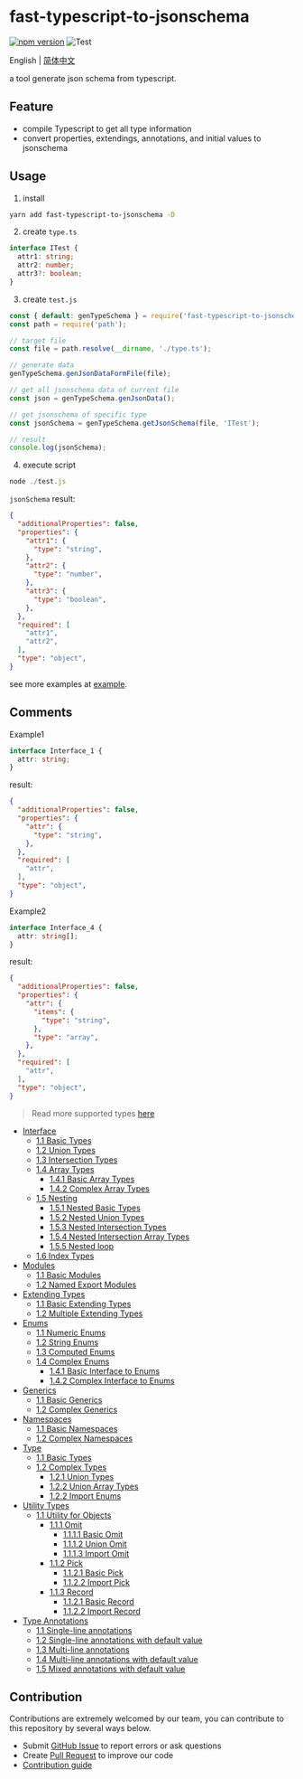 # fast-typescript-to-jsonschema

[![npm version](https://img.shields.io/npm/v/fast-typescript-to-jsonschema.svg)](https://www.npmjs.com/package/fast-typescript-to-jsonschema) 
![Test](https://github.com/yunke-yunfly/fast-typescript-to-jsonschema/workflows/Test/badge.svg)

English | [简体中文](./README.md)

a tool generate json schema from typescript.

## Feature

- compile Typescript to get all type information
- convert properties, extendings, annotations, and initial values to jsonschema

## Usage

1. install

```bash
yarn add fast-typescript-to-jsonschema -D
```

2. create `type.ts`

```ts
interface ITest {
  attr1: string;
  attr2: number;
  attr3?: boolean;
}
```

3. create `test.js`

```js
const { default: genTypeSchema } = require('fast-typescript-to-jsonschema');
const path = require('path');

// target file
const file = path.resolve(__dirname, './type.ts');

// generate data
genTypeSchema.genJsonDataFormFile(file);

// get all jsonschema data of current file
const json = genTypeSchema.genJsonData();

// get jsonschema of specific type
const jsonSchema = genTypeSchema.getJsonSchema(file, 'ITest');

// result
console.log(jsonSchema); 
```

4. execute script

```js
node ./test.js
```

`jsonSchema` result:

```json
{
  "additionalProperties": false,
  "properties": {
    "attr1": {
      "type": "string",
    },
    "attr2": {
      "type": "number",
    },
    "attr3": {
      "type": "boolean",
    },
  },
  "required": [
    "attr1",
    "attr2",
  ],
  "type": "object",
}
```

see more examples at [example](https://github.com/yunke-yunfly/fast-typescript-to-jsonschema/tree/master/example).

## Comments

Example1

```ts
interface Interface_1 {
  attr: string;
}
```

result:

```json
{
  "additionalProperties": false,
  "properties": {
    "attr": {
      "type": "string",
    },
  },
  "required": [
    "attr",
  ],
  "type": "object",
}
```

Example2

```ts
interface Interface_4 {
  attr: string[];
}
```

result:

```json
{
  "additionalProperties": false,
  "properties": {
    "attr": {
      "items": {
        "type": "string",
      },
      "type": "array",
    },
  },
  "required": [
    "attr",
  ],
  "type": "object",
}
```

> Read more supported types [here](docs/index.en-US.md)

- [Interface](docs/interface.en-US.md)
  - [1.1 Basic Types](docs/interface.en-US.md#11-basic-types)
  - [1.2 Union Types](docs/interface.en-US.md#12-union-types)
  - [1.3 Intersection Types](docs/interface.en-US.md#13-intersection-types)
  - [1.4 Array Types](docs/interface.en-US.md#14-array-types)
    - [1.4.1 Basic Array Types](docs/interface.en-US.md#141-basic-array-types)
    - [1.4.2 Complex Array Types](docs/interface.en-US.md#142-complex-array-types)
  - [1.5 Nesting](docs/interface.en-US.md#15-nesting)
    - [1.5.1 Nested Basic Types](docs/interface.en-US.md#151-nested-basic-types)
    - [1.5.2 Nested Union Types](docs/interface.en-US.md#152-nested-union-types)
    - [1.5.3 Nested Intersection Types](docs/interface.en-US.md#153-nested-intersection-types)
    - [1.5.4 Nested Intersection Array Types](docs/interface.en-US.md#154-nested-intersection-array-types)
    - [1.5.5 Nested loop](docs/interface.en-US.md#155-nested-loop)
  - [1.6 Index Types](docs/interface.en-US.md#16-index-types)
- [Modules](docs/module.en-US.md#modules)
  - [1.1 Basic Modules](docs/module.en-US.md#11-basic-modules)
  - [1.2 Named Export Modules](docs/module.en-US.md#12-named-export-modules)
- [Extending Types](docs/extends.en-US.md#extending-types)
  - [1.1 Basic Extending Types](docs/extends.en-US.md#11-basic-extending-types)
  - [1.2 Multiple Extending Types ](docs/extends.en-US.md#12-multiple-extending-types)
- [Enums](docs/enum.en-US.md#enums)
  - [1.1 Numeric Enums](docs/enum.en-US.md#11-numeric-enums)
  - [1.2 String Enums](docs/enum.en-US.md#12-string-enums)
  - [1.3 Computed Enums](docs/enum.en-US.md#13-computed-enums)
  - [1.4 Complex Enums](docs/enum.en-US.md#14-complex-enums)
    - [1.4.1 Basic Interface to Enums](docs/enum.en-US.md#141-basic-interface-to-enums)
    - [1.4.2 Complex Interface to Enums](docs/enum.en-US.md#142-complex-interface-to-enums)
- [Generics](docs/generic.en-US.md#generics)
  - [1.1 Basic Generics](docs/generic.en-US.md#11-basic-generics)
  - [1.2 Complex Generics](docs/generic.en-US.md#12-complex-generics)
- [Namespaces](docs/namespace.en-US.md#namespaces)
  - [1.1 Basic Namespaces](docs/namespace.en-US.md#11-basic-namespaces)
  - [1.2 Complex Namespaces](docs/namespace.en-US.md#12-complex-namespaces)
- [Type](docs/type.en-US.md#type)
  - [1.1 Basic Types](docs/type.en-US.md#11-basic-types)
  - [1.2 Complex Types](docs/type.en-US.md#12-complex-types)
    - [1.2.1 Union Types](docs/type.en-US.md#121-union-types)
    - [1.2.2 Union Array Types](docs/type.en-US.md#122-union-array-types)
    - [1.2.2 Import Enums](docs/type.en-US.md#122-import-enums)
- [Utility Types](docs/toolFn.en-US.md#utility-types)
  - [1.1 Utility for Objects](docs/toolFn.en-US.md#11-utility-for-objects)
    - [1.1.1 Omit](docs/toolFn.en-US.md#111-omit)
      - [1.1.1.1 Basic Omit](docs/toolFn.en-US.md#1111-basic-omit)
      - [1.1.1.2 Union Omit](docs/toolFn.en-US.md#1112-union-omit)
      - [1.1.1.3 Import Omit](docs/toolFn.en-US.md#1113-import-omit)
    - [1.1.2 Pick](docs/toolFn.en-US.md#112-pick)
      - [1.1.2.1 Basic Pick](docs/toolFn.en-US.md#1121-basic-pick)
      - [1.1.2.2 Import Pick](docs/toolFn.en-US.md#1122-import-pick)
    - [1.1.3 Record](docs/toolFn.en-US.md#112-record)
      - [1.1.2.1 Basic Record](docs/toolFn.en-US.md#1121-basic-record)
      - [1.1.2.2 Import Record](docs/toolFn.en-US.md#1122-import-record)
- [Type Annotations](docs/note.en-US.md#type-annotations)
  - [1.1 Single-line annotations](docs/note.en-US.md#11-single-line-annotations)
  - [1.2 Single-line annotations with default value](docs/note.en-US.md#12-single-line-annotations-with-default-value)
  - [1.3 Multi-line annotations](docs/note.en-US.md#13-multi-line-annotations)
  - [1.4 Multi-line annotations with default value](docs/note.en-US.md#14-multi-line-annotations-with-default-value)
  - [1.5 Mixed annotations with default value](docs/note.en-US.md#15-mixed-annotations-with-default-value)

## Contribution

Contributions are extremely welcomed by our team, you can contribute to this repository by several ways below.

- Submit [GitHub Issue](https://github.com/yunke-yunfly/fast-typescript-to-jsonschema/issues) to report errors or ask questions
- Create [Pull Request](https://github.com/yunke-yunfly/fast-typescript-to-jsonschema/pulls) to improve our code
- [Contribution guide](./CONTRIBUTING.en-US.md)
